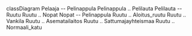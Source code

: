 classDiagram
Pelaaja -- Pelinappula
Pelinappula .. Pelilauta
Pelilauta -- Ruutu
Ruutu .. Nopat
Nopat -- Pelinappula
Ruutu .. Aloitus_ruutu
Ruutu .. Vankila
Ruutu .. Asematailaitos
Ruutu .. Sattumajayhteismaa
Ruutu .. Normaali_katu

